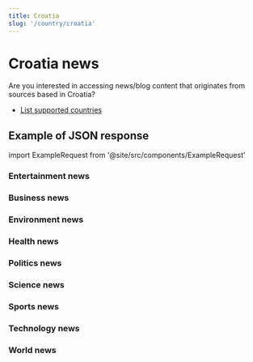 ```yaml
---
title: Croatia
slug: '/country/croatia'
---
```


# Croatia news

Are you interested in accessing news/blog content that originates from sources based in Croatia?

- [List supported countries](/get-articles/countries)

## Example of JSON response

import ExampleRequest from '@site/src/components/ExampleRequest'

### Entertainment news
<ExampleRequest url="https://apitube.io/v1/news/articles?limit=2&category=news/Arts_and_Entertainment&language=hr"></ExampleRequest>

### Business news
<ExampleRequest url="https://apitube.io/v1/news/articles?limit=2&category=news/Business&language=hr"></ExampleRequest>

### Environment news
<ExampleRequest url="https://apitube.io/v1/news/articles?limit=2&category=news/Environment&language=hr"></ExampleRequest>

### Health news
<ExampleRequest url="https://apitube.io/v1/news/articles?limit=2&category=news/Health&language=hr"></ExampleRequest>

### Politics news
<ExampleRequest url="https://apitube.io/v1/news/articles?limit=2&category=news/Politics&language=hr"></ExampleRequest>

### Science news
<ExampleRequest url="https://apitube.io/v1/news/articles?limit=2&category=news/Science&language=hr"></ExampleRequest>

### Sports news
<ExampleRequest url="https://apitube.io/v1/news/articles?limit=2&category=news/Sports&language=hr"></ExampleRequest>

### Technology news
<ExampleRequest url="https://apitube.io/v1/news/articles?limit=2&category=news/Technology&language=hr"></ExampleRequest>

### World news
<ExampleRequest url="https://apitube.io/v1/news/articles?limit=2&category=news/World&language=hr"></ExampleRequest>
